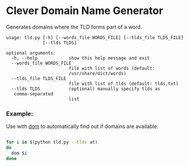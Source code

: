 # Clever Domain Name Generator

Generates domains where the TLD forms part of a word.

```
usage: tld.py [-h] [--words_file WORDS_FILE] [--tlds_file TLDS_FILE]
              [--tlds TLDS]

optional arguments:
  -h, --help            show this help message and exit
  --words_file WORDS_FILE
                        file with list of words (default:
                        /usr/share/dict/words)
  --tlds_file TLDS_FILE
                        file with list of tlds (default: tlds.txt)
  --tlds TLDS           (optional) manually specify tlds as
   comma-separated
                        list
```

### Example:

Use with [dom](https://github.com/zachwill/dom/) to automatically find
out if domains are available:

```bash

for i in $(python tld.py --tlds at)
do
  dom $i
done
```
